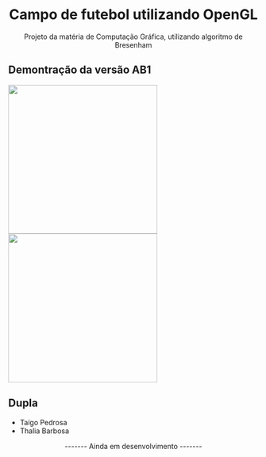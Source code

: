 <h1 align="center">Campo de futebol utilizando OpenGL</h1>
<p align="center">Projeto da matéria de Computação Gráfica, utilizando algoritmo de Bresenham</p>
<div>
<h2>Demontração da versão AB1</h2>
<img src="https://user-images.githubusercontent.com/75902816/196471714-54267341-552a-47fa-a89b-5e0f83550d91.png" width="300px"/>
<img src="https://user-images.githubusercontent.com/75902816/196472087-2d962a30-6e01-4c25-a6eb-2a5864e90722.png" width="300px"/>
</div>

<h2>Dupla</h2>
<ul>
<li>Taígo Pedrosa</li>
<li>Thalia Barbosa</li>
</ul>

<p align="center">------- Ainda em desenvolvimento -------</p>
